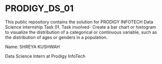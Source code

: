# PRODIGY_DS_01

This public repository contains the solution for PRODIGY INFOTECH Data Science internship Task 01. Task involved- Create a bar chart or histogram to visualize the distribution of a categorical or continuous variable, such as the distribution of ages or genders in a population.

Name: SHREYA KUSHWAH

Data Science Intern at Prodigy InfoTech
